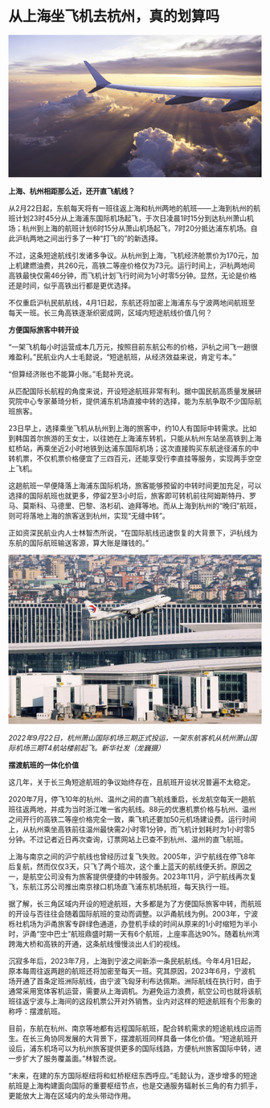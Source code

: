 # 从上海坐飞机去杭州，真的划算吗

![18309418df5bdc0c57f2b813f726d8e8.jpg](https://raw.githubusercontent.com/qqhsx/qqnews_image/main/2024/02/28/从上海坐飞机去杭州，真的划算吗/18309418df5bdc0c57f2b813f726d8e8.jpg)

**上海、杭州相距那么近，还开直飞航线？**

从2月22日起，东航每天将有一班往返上海和杭州两地的航班——上海到杭州的航班计划23时45分从上海浦东国际机场起飞，于次日凌晨1时15分到达杭州萧山机场；杭州到上海的航班计划6时15分从萧山机场起飞，7时20分抵达浦东机场。自此沪杭两地之间出行多了一种“打飞的”的新选择。

不过，这条短途航线引发诸多争议。从杭州到上海，飞机经济舱票价为170元，加上机建燃油费，共260元，高铁二等座价格仅为73元。运行时间上，沪杭两地间高铁最快仅需46分钟，而飞机计划飞行时间为1小时零5分钟。显然，无论是价格还是时间，似乎高铁出行都是更优选择。

不仅重启沪杭民航航线，4月1日起，东航还将加密上海浦东与宁波两地间航班至每天一班。长三角高铁逐渐织密成网，区域内短途航线价值几何？

**方便国际旅客中转开设**

“一架飞机每小时运营成本几万元，按照目前东航公布的价格，沪杭之间飞一趟很难盈利。”民航业内人士毛懿说，“短途航班，从经济效益来说，肯定亏本。”

“但算经济账也不能算小账。”毛懿补充说。

从匹配国际长航程的角度来说，开设短途航班非常有利。据中国民航高质量发展研究院中心专家綦琦分析，提供浦东机场直接中转的选择，能为东航争取不少国际航班旅客。

23日早上，选择乘坐飞机从杭州到上海的旅客中，约10人有国际中转需求。比如到韩国首尔旅游的王女士，以往她在上海浦东转机，只能从杭州东站坐高铁到上海虹桥站，再乘坐近2小时地铁到达浦东国际机场；这次直接购买东航途径浦东的中转机票，不仅机票价格便宜了三四百元，还能享受行李直挂等服务，实现两手空空上飞机。

这趟航班一早便降落上海浦东国际机场，旅客能够预留的中转时间更加充足，可以选择的国际航班也就更多，停留2至3小时后，旅客即可转机前往阿姆斯特丹、罗马、莫斯科、马德里、巴黎、洛杉矶、迪拜等地。而从上海到杭州的“晚归”航班，则可将落地上海的旅客送到杭州，实现“无缝中转”。

正如资深民航业内人士林智杰所说，“在国际航线迅速恢复的大背景下，沪杭线为东航的国际航班输送客源，算大账是赚钱的。”

![9432a50a43cdcbf01716350549397363.jpg](https://raw.githubusercontent.com/qqhsx/qqnews_image/main/2024/02/28/从上海坐飞机去杭州，真的划算吗/9432a50a43cdcbf01716350549397363.jpg)

_2022年9月22日，杭州萧山国际机场三期正式投运，一架东航客机从杭州萧山国际机场三期T4航站楼前起飞。新华社发（龙巍摄）_

**摆渡航班的一体化价值**

这几年，关于长三角短途航班的争议始终存在，且航班开设状况普遍不太稳定。

2020年7月，停飞10年的杭州、温州之间的直飞航线重启，长龙航空每天一趟航班往返两地，并成为当时浙江唯一省内航线。88元的优惠机票价格与杭州、温州之间开行的高铁二等座价格完全一致，乘飞机还要加50元机场建设费。运行时间上，从杭州乘坐高铁前往温州最快需2小时零1分钟，而飞机计划耗时为1小时零5分钟。不过记者近日再次查询，订票网站上已查不到杭州、温州的直飞航班。

上海与南京之间的沪宁航线也曾经历过复飞失败。2005年，沪宁航线在停飞8年后复航，然而仅仅3天，只飞了两个班次，这个重上蓝天的航线便夭折。原因之一，是航空公司没有为旅客提供便捷的中转服务。2023年11月，沪宁航线再次复飞，东航江苏公司推出南京禄口机场直飞浦东机场航班，每天执行一班。

据了解，长三角区域内开设的短途航班，大多都是为了方便国际旅客中转，而航班的开设与否往往会随着国际航班的变动而调整。以沪甬航线为例。2003年，宁波栎社机场为沪甬旅客专辟绿色通道，办登机手续的时间从原来的1小时缩短为半小时，沪甬“空中巴士”航班鼎盛时期一天有6个航班，上座率高达90%。随着杭州湾跨海大桥和高铁的开通，这条航线慢慢淡出人们的视线。

沉寂多年后，2023年7月，上海到宁波之间新添一条民航航线。今年4月1日起，原本每周往返两趟的航班还将加密至每天一班。究其原因，2023年6月，宁波机场开通了首条定班洲际航线，由宁波飞匈牙利布达佩斯。洲际航线在执行时，由于通常采用宽体客机运营，需要从上海调机。为避免运力浪费，航空公司也就将该航班往返宁波与上海间的这段机票公开对外销售。业内对这样的短途航班有个形象的称呼：摆渡航班。

目前，东航在杭州、南京等地都有远程国际航班，配合转机需求的短途航线应运而生。在长三角协同发展的大背景下，摆渡航班同样具备一体化价值。“短途航班开设后，浦东机场可以为杭州旅客提供更多的国际线路，方便杭州旅客国际中转，进一步扩大了服务覆盖面。”林智杰说。

“未来，在建的东方国际枢纽将和虹桥枢纽东西呼应。”毛懿认为，逐步增多的短途航班是上海构建面向国际的重要枢纽节点，也是交通服务辐射长三角的有力抓手，更能放大上海在区域内的龙头带动作用。

